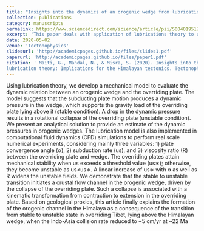 ```yaml
---
title: "Insights into the dynamics of an orogenic wedge from lubrication theory: Implications for the Himalayan tectonics"
collection: publications
category: manuscripts
permalink: https://www.sciencedirect.com/science/article/pii/S0040195120300184
excerpt: 'This paper deals with application of lubrications theory to understand Himalayan tectonics'
date: 2020-05-02
venue: 'Tectonophysics'
slidesurl: 'http://academicpages.github.io/files/slides1.pdf'
paperurl: 'http://academicpages.github.io/files/paper1.pdf'
citation: ' Maiti, G., Mandal, N., & Misra, S. (2020). Insights into the dynamics of an orogenic wedge from
lubrication theory: Implications for the Himalayan tectonics. Tectonophysics, 776, 228335'
---
```


Using lubrication theory, we develop a mechanical model to evaluate the dynamic relation between an orogenic
 wedge and the overriding plate. The model suggests that the subducting plate motion produces a dynamic pressure
 in the wedge, which supports the gravity load of the overriding plate lying above it (stable condition). A drop
 in the dynamic pressure results in a rotational collapse of the overriding plate (unstable condition). We present
 an analytical solution to provide an estimate of the dynamic pressures in orogenic wedges. The lubrication model 
 is also implemented in computational fluid dynamics (CFD) simulations to perform real scale numerical experiments, 
 considering mainly three variables: 1) plate convergence angle (α), 2) subduction rate (us), and 3) 
 viscosity ratio (R) between the overriding plate and wedge. The overriding plates attain mechanical stability 
 when us exceeds a threshold value (us∗); otherwise, they become unstable as us<us∗. A linear increase of us∗ with
 α as well as R widens the unstable fields. We demonstrate that the stable to unstable transition initiates a crustal
 flow channel in the orogenic wedge, driven by the collapse of the overriding plate. Such a collapse is associated with
 a kinematic transformation from contraction to extension in the overriding plate. Based on geological proxies, this 
 article finally explains the formation of the orogenic channel in the Himalaya as a consequence of the transition from
 stable to unstable state in overriding Tibet, lying above the Himalayan wedge, when the Indo-Asia collision rate 
 reduced to ~5 cm/yr at ~22 Ma
 
 